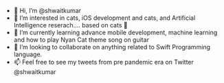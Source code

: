 - 👋 Hi, I’m @shwaitkumar
- 👀 I’m interested in cats, iOS development and cats, and Artificial Intelligence reserach.... based on cats 👀
- 🌱 I’m currently learning advance mobile development, machine learning and how to play Nyan Cat theme song on guitar 
- 💞️ I’m looking to collaborate on anything related to Swift Programming language.
- 📫 Feel free to see my tweets from pre pandemic era on Twitter @shwaitkumar

<!---
shwaitkumar/shwaitkumar is a ✨ special ✨ repository because its `README.md` (this file) appears on your GitHub profile.
You can click the Preview link to take a look at your changes.
--->
